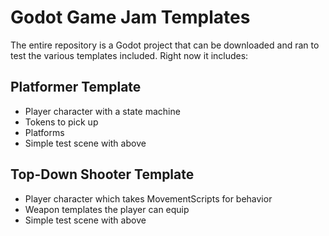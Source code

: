 # Godot Game Jam Templates

The entire repository is a Godot project that can be downloaded and ran to test the various templates included. Right now it includes:

## Platformer Template 
 - Player character with a state machine
 - Tokens to pick up
 - Platforms
 - Simple test scene with above

## Top-Down Shooter Template
 - Player character which takes MovementScripts for behavior
 - Weapon templates the player can equip
 - Simple test scene with above
